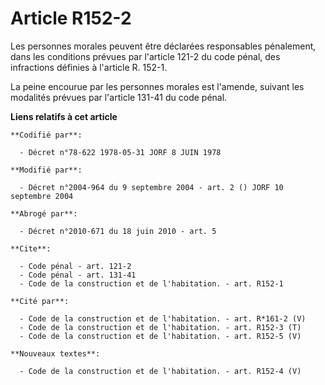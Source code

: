 # Article R152-2

Les personnes morales peuvent être déclarées responsables pénalement, dans les conditions prévues par l'article 121-2 du code
pénal, des infractions définies à l'article R. 152-1.

La peine encourue par les personnes morales est l'amende, suivant les modalités prévues par l'article 131-41 du code pénal.

**Liens relatifs à cet article**

	**Codifié par**:

	  - Décret n°78-622 1978-05-31 JORF 8 JUIN 1978

	**Modifié par**:

	  - Décret n°2004-964 du 9 septembre 2004 - art. 2 () JORF 10 septembre 2004

	**Abrogé par**:

	  - Décret n°2010-671 du 18 juin 2010 - art. 5

	**Cite**:

	  - Code pénal - art. 121-2
	  - Code pénal - art. 131-41
	  - Code de la construction et de l'habitation. - art. R152-1

	**Cité par**:

	  - Code de la construction et de l'habitation. - art. R*161-2 (V)
	  - Code de la construction et de l'habitation. - art. R152-3 (T)
	  - Code de la construction et de l'habitation. - art. R152-5 (V)

	**Nouveaux textes**:

	  - Code de la construction et de l'habitation. - art. R152-4 (V)
